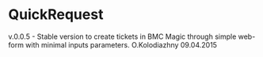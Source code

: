 # QuickRequest

v.0.0.5  - Stable version to create tickets in BMC Magic through simple web-form with minimal inputs parameters.
O.Kolodiazhny 09.04.2015
